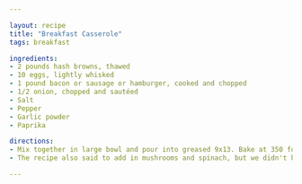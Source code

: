 ```yaml
---

layout: recipe
title: "Breakfast Casserole"
tags: breakfast

ingredients:
- 2 pounds hash browns, thawed
- 10 eggs, lightly whisked
- 1 pound bacon or sausage or hamburger, cooked and chopped
- 1/2 onion, chopped and sautéed
- Salt
- Pepper
- Garlic powder
- Paprika

directions:
- Mix together in large bowl and pour into greased 9x13. Bake at 350 for about 45 minutes or until set and brown around edges.
- The recipe also said to add in mushrooms and spinach, but we didn't have either

---
```


